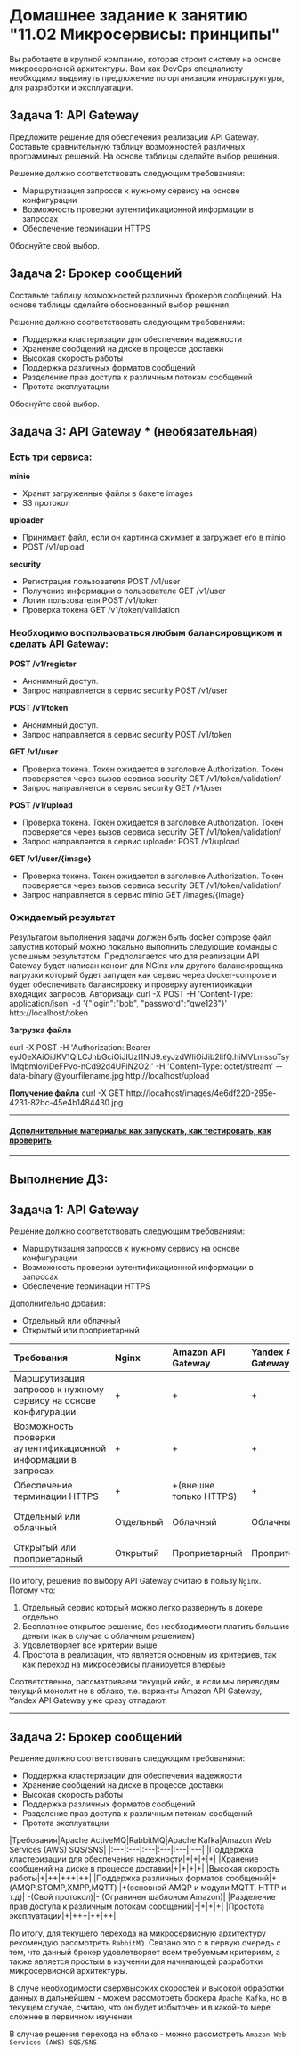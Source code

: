 
# Домашнее задание к занятию "11.02 Микросервисы: принципы"

Вы работаете в крупной компанию, которая строит систему на основе микросервисной архитектуры.
Вам как DevOps специалисту необходимо выдвинуть предложение по организации инфраструктуры, для разработки и эксплуатации.

## Задача 1: API Gateway 

Предложите решение для обеспечения реализации API Gateway. Составьте сравнительную таблицу возможностей различных программных решений. На основе таблицы сделайте выбор решения.

Решение должно соответствовать следующим требованиям:
- Маршрутизация запросов к нужному сервису на основе конфигурации
- Возможность проверки аутентификационной информации в запросах
- Обеспечение терминации HTTPS

Обоснуйте свой выбор.

## Задача 2: Брокер сообщений

Составьте таблицу возможностей различных брокеров сообщений. На основе таблицы сделайте обоснованный выбор решения.

Решение должно соответствовать следующим требованиям:
- Поддержка кластеризации для обеспечения надежности
- Хранение сообщений на диске в процессе доставки
- Высокая скорость работы
- Поддержка различных форматов сообщений
- Разделение прав доступа к различным потокам сообщений
- Протота эксплуатации

Обоснуйте свой выбор.

## Задача 3: API Gateway * (необязательная)

### Есть три сервиса:

**minio**
- Хранит загруженные файлы в бакете images
- S3 протокол

**uploader**
- Принимает файл, если он картинка сжимает и загружает его в minio
- POST /v1/upload

**security**
- Регистрация пользователя POST /v1/user
- Получение информации о пользователе GET /v1/user
- Логин пользователя POST /v1/token
- Проверка токена GET /v1/token/validation

### Необходимо воспользоваться любым балансировщиком и сделать API Gateway:

**POST /v1/register**
- Анонимный доступ.
- Запрос направляется в сервис security POST /v1/user

**POST /v1/token**
- Анонимный доступ.
- Запрос направляется в сервис security POST /v1/token

**GET /v1/user**
- Проверка токена. Токен ожидается в заголовке Authorization. Токен проверяется через вызов сервиса security GET /v1/token/validation/
- Запрос направляется в сервис security GET /v1/user

**POST /v1/upload**
- Проверка токена. Токен ожидается в заголовке Authorization. Токен проверяется через вызов сервиса security GET /v1/token/validation/
- Запрос направляется в сервис uploader POST /v1/upload

**GET /v1/user/{image}**
- Проверка токена. Токен ожидается в заголовке Authorization. Токен проверяется через вызов сервиса security GET /v1/token/validation/
- Запрос направляется в сервис minio  GET /images/{image}

### Ожидаемый результат

Результатом выполнения задачи должен быть docker compose файл запустив который можно локально выполнить следующие команды с успешным результатом.
Предполагается что для реализации API Gateway будет написан конфиг для NGinx или другого балансировщика нагрузки который будет запущен как сервис через docker-compose и будет обеспечивать балансировку и проверку аутентификации входящих запросов.
Авторизаци
curl -X POST -H 'Content-Type: application/json' -d '{"login":"bob", "password":"qwe123"}' http://localhost/token

**Загрузка файла**

curl -X POST -H 'Authorization: Bearer eyJ0eXAiOiJKV1QiLCJhbGciOiJIUzI1NiJ9.eyJzdWIiOiJib2IifQ.hiMVLmssoTsy1MqbmIoviDeFPvo-nCd92d4UFiN2O2I' -H 'Content-Type: octet/stream' --data-binary @yourfilename.jpg http://localhost/upload

**Получение файла**
curl -X GET http://localhost/images/4e6df220-295e-4231-82bc-45e4b1484430.jpg

---

#### [Дополнительные материалы: как запускать, как тестировать, как проверить](https://github.com/netology-code/devkub-homeworks/tree/main/11-microservices-02-principles)

___
## Выполнение ДЗ:

## Задача 1: API Gateway 

Решение должно соответствовать следующим требованиям:
- Маршрутизация запросов к нужному сервису на основе конфигурации
- Возможность проверки аутентификационной информации в запросах
- Обеспечение терминации HTTPS

Дополнительно добавил:
- Отдельный или облачный
- Открытый или проприетарный

|Требования|Nginx|Amazon API Gateway|Yandex API Gateway|Kong Gateway|Tyk Gateway|
|:---|:---|:---|:---|:---|:---|
|Маршрутизация запросов к нужному сервису на основе конфигурации|+|+|+|+|+|
|Возможность проверки аутентификационной информации в запросах|+|+|+|+|+|
|Обеспечение терминации HTTPS|+|+(внешне только HTTPS)|+|+(плагин Nginx)|+|
|Отдельный или облачный|Отдельный|Облачный|Облачный|Отдельный и облачный(enterprise)|Отдельный и облачный|
|Открытый или проприетарный|Открытый|Проприетарный|Пропритерный|Открытый и проприетарный(enterprise)|Открытый (MLPL lic.)|

По итогу, решение по выбору API Gateway считаю в пользу `Nginx`. Потому что:
1) Отдельный сервис который можно легко развернуть в докере отдельно
2) Бесплатное открытое решение, без необходимости платить большие деньги (как в случае с облачным решением)
3) Удовлетворяет все критерии выше
4) Простота в реализации, что является основным из критериев, так как переход на микросервисы планируется впервые

Соответственно, рассматриваем текущий кейс, и если мы переводим текущий монолит не в облако, т.е. варианты Amazon API Gateway, Yandex API Gateway уже сразу отпадают.
___
## Задача 2: Брокер сообщений

Решение должно соответствовать следующим требованиям:
- Поддержка кластеризации для обеспечения надежности
- Хранение сообщений на диске в процессе доставки
- Высокая скорость работы
- Поддержка различных форматов сообщений
- Разделение прав доступа к различным потокам сообщений
- Протота эксплуатации

|Требования|Apache ActiveMQ|RabbitMQ|Apache Kafka|Amazon Web Services (AWS) SQS/SNS|
|:---|:---|:---|:---|:---|:---|
|Поддержка кластеризации для обеспечения надежности|+|+|+|+|
|Хранение сообщений на диске в процессе доставки|+|+|+|+|
|Высокая скорость работы|+|++|+++|++|
|Поддержка различных форматов сообщений|+(AMQP,STOMP,XMPP,MQTT) |+(основной AMQP и модули MQTT, HTTP и т.д)| -(Свой протокол)|- (Ограничен шаблоном Amazon)|
|Разделение прав доступа к различным потокам сообщений|-|+|+|+|
|Простота эксплуатации|+|+++|++|++|


По итогу, для текущего перехода на микросервисную архитектуру рекомендую рассмотреть `RabbitMQ`. Связано это с в первую очередь с тем, что данный брокер удовлетворяет всем требуемым критериям, а также является простым в изучении для начинающей разработки микросервисной архитектуры.

В случе необходимости сверхвысоких скоростей и высокой обработки данных в дальнейшем - можем рассмотреть брокера `Apache Kafka`, но в текущем случае, считаю, что он будет избыточен и в какой-то мере сложнее в первичном изучении.

В случае решения перехода на облако - можно рассмотреть `Amazon Web Services (AWS) SQS/SNS`

